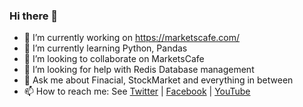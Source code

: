 ### Hi there 👋

- 🔭 I’m currently working on https://marketscafe.com/
- 🌱 I’m currently learning Python, Pandas
- 👯 I’m looking to collaborate on MarketsCafe
- 🤔 I’m looking for help with Redis Database management
- 💬 Ask me about Finacial, StockMarket and everything in between
- 📫 How to reach me: See [Twitter](https://twitter.com/patelsanam) |  [Facebook](https://facebook.com/patelsanam) | [YouTube](https://www.youtube.com/channel/UCREDfputg8MPOVZdtbLxa3A)
